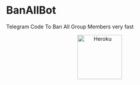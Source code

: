 # BanAllBot
Telegram Code To Ban All Group Members very fast

<p align="center"><a href="https://heroku.com/deploy?template=https://github.com/TeamRaichu/BanAllBot"><img align="center" alt="Heroku" width="120px" src="https://www.nicepng.com/png/full/223-2233246_heroku-logo-salesforce-heroku.png"></p>
 
